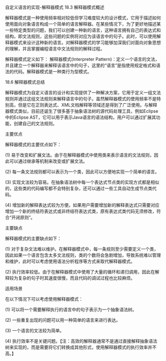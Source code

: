 自定义语言的实现-解释器模式
18.3 解释器模式概述

解释器模式是一种使用频率相对较低但学习难度较大的设计模式，它用于描述如何使用面向对象语言构成一个简单的语言解释器。在某些情况下，为了更好地描述某一些特定类型的问题，我们可以创建一种新的语言，这种语言拥有自己的表达式和结构，即文法规则，这些问题的实例将对应为该语言中的句子。此时，可以使用解释器模式来设计这种新的语言。对解释器模式的学习能够加深我们对面向对象思想的理解，并且掌握编程语言中文法规则的解释过程。

解释器模式定义如下： 解释器模式(Interpreter Pattern)：定义一个语言的文法，并且建立一个解释器来解释该语言中的句子，这里的“语言”是指使用规定格式和语法的代码。解释器模式是一种类行为型模式。

18.6 解释器模式总结

解释器模式为自定义语言的设计和实现提供了一种解决方案，它用于定义一组文法规则并通过这组文法规则来解释语言中的句子。虽然解释器模式的使用频率不是特别高，但是它在正则表达式、XML文档解释等领域还是得到了广泛使用。与解释器模式类似，目前还诞生了很多基于抽象语法树的源代码处理工具，例如Eclipse中的Eclipse AST，它可以用于表示Java语言的语法结构，用户可以通过扩展其功能，创建自己的文法规则。

主要优点

解释器模式的主要优点如下：

(1) 易于改变和扩展文法。由于在解释器模式中使用类来表示语言的文法规则，因此可以通过继承等机制来改变或扩展文法。

(2) 每一条文法规则都可以表示为一个类，因此可以方便地实现一个简单的语言。

(3) 实现文法较为容易。在抽象语法树中每一个表达式节点类的实现方式都是相似的，这些类的代码编写都不会特别复杂，还可以通过一些工具自动生成节点类代码。

(4) 增加新的解释表达式较为方便。如果用户需要增加新的解释表达式只需要对应增加一个新的终结符表达式或非终结符表达式类，原有表达式类代码无须修改，符合“开闭原则”。

主要缺点

解释器模式的主要缺点如下：

(1) 对于复杂文法难以维护。在解释器模式中，每一条规则至少需要定义一个类，因此如果一个语言包含太多文法规则，类的个数将会急剧增加，导致系统难以管理和维护，此时可以考虑使用语法分析程序等方式来取代解释器模式。

(2) 执行效率较低。由于在解释器模式中使用了大量的循环和递归调用，因此在解释较为复杂的句子时其速度很慢，而且代码的调试过程也比较麻烦。

适用场景

在以下情况下可以考虑使用解释器模式：

(1) 可以将一个需要解释执行的语言中的句子表示为一个抽象语法树。

(2) 一些重复出现的问题可以用一种简单的语言来进行表达。

(3) 一个语言的文法较为简单。

(4) 执行效率不是关键问题。【注：高效的解释器通常不是通过直接解释抽象语法树来实现的，而是需要将它们转换成其他形式，使用解释器模式的执行效率并不高。】
